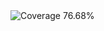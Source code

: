<!-- Coverage Badge -->
<img src="https://img.shields.io/badge/Coverage-76.68%25-red" alt="Coverage 76.68%">